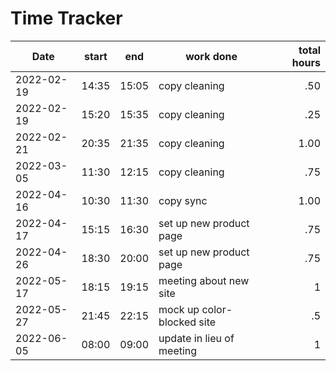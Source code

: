 # Time Tracker

| Date | start | end | work done | total hours |
|--|--|--|--|--:|
| 2022-02-19 | 14:35 | 15:05 | copy cleaning | .50 |
| 2022-02-19 | 15:20 | 15:35 | copy cleaning | .25 |
| 2022-02-21 | 20:35 | 21:35 | copy cleaning | 1.00 |
| 2022-03-05 | 11:30 | 12:15 | copy cleaning | .75 |
| 2022-04-16 | 10:30 | 11:30 | copy sync | 1.00 |
| 2022-04-17 | 15:15 | 16:30 | set up new product page | .75 |
| 2022-04-26 | 18:30 | 20:00 | set up new product page | .75 |
| 2022-05-17 | 18:15 | 19:15 | meeting about new site | 1 |
| 2022-05-27 | 21:45 | 22:15 | mock up color-blocked site | .5 |
| 2022-06-05 | 08:00 | 09:00 | update in lieu of meeting | 1 |
